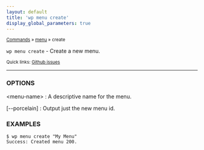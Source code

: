 ```yaml
---
layout: default
title: 'wp menu create'
display_global_parameters: true
---
```


<small>[Commands](/commands/) &raquo; [menu](/commands/menu/) &raquo; create</small>

`wp menu create` - Create a new menu.

<small>Quick links: <a href="https://github.com/wp-cli/wp-cli/issues?q=is%3Aopen+label%3Acommand%3Amenu-create+sort%3Aupdated-desc">Github issues</a></small>

<hr />

### OPTIONS

&lt;menu-name&gt;
: A descriptive name for the menu.

[\--porcelain]
: Output just the new menu id.

### EXAMPLES

    $ wp menu create "My Menu"
    Success: Created menu 200.



